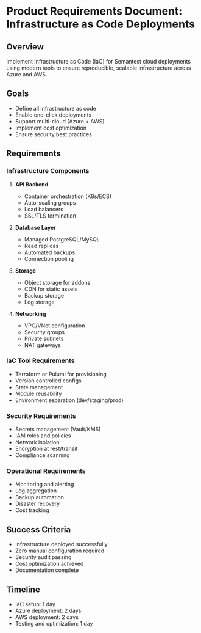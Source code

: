 # Product Requirements Document: Infrastructure as Code Deployments

## Overview
Implement Infrastructure as Code (IaC) for Semantest cloud deployments using modern tools to ensure reproducible, scalable infrastructure across Azure and AWS.

## Goals
- Define all infrastructure as code
- Enable one-click deployments
- Support multi-cloud (Azure + AWS)
- Implement cost optimization
- Ensure security best practices

## Requirements

### Infrastructure Components
1. **API Backend**
   - Container orchestration (K8s/ECS)
   - Auto-scaling groups
   - Load balancers
   - SSL/TLS termination

2. **Database Layer**
   - Managed PostgreSQL/MySQL
   - Read replicas
   - Automated backups
   - Connection pooling

3. **Storage**
   - Object storage for addons
   - CDN for static assets
   - Backup storage
   - Log storage

4. **Networking**
   - VPC/VNet configuration
   - Security groups
   - Private subnets
   - NAT gateways

### IaC Tool Requirements
- Terraform or Pulumi for provisioning
- Version controlled configs
- State management
- Module reusability
- Environment separation (dev/staging/prod)

### Security Requirements
- Secrets management (Vault/KMS)
- IAM roles and policies
- Network isolation
- Encryption at rest/transit
- Compliance scanning

### Operational Requirements
- Monitoring and alerting
- Log aggregation
- Backup automation
- Disaster recovery
- Cost tracking

## Success Criteria
- Infrastructure deployed successfully
- Zero manual configuration required
- Security audit passing
- Cost optimization achieved
- Documentation complete

## Timeline
- IaC setup: 1 day
- Azure deployment: 2 days
- AWS deployment: 2 days
- Testing and optimization: 1 day